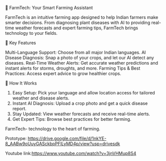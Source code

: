 🌾 FarmTech: Your Smart Farming Assistant

FarmTech is an intuitive farming app designed to help Indian farmers make smarter decisions. From diagnosing plant diseases with AI to providing real-time weather forecasts and expert farming tips, FarmTech brings technology to your fields.

🚀 Key Features

Multi-Language Support: Choose from all major Indian languages.
AI Disease Diagnosis: Snap a photo of your crops, and let our AI detect any diseases.
Real-Time Weather Alerts: Get accurate weather predictions and instant alerts for storms, droughts, and more.
Farming Tips & Best Practices: Access expert advice to grow healthier crops.

📱 How It Works

1. Easy Setup: Pick your language and allow location access for tailored weather and disease alerts.
2. Instant AI Diagnosis: Upload a crop photo and get a quick disease report.
3. Stay Updated: View weather forecasts and receive real-time alerts.
4. Get Expert Tips: Browse best practices for better farming.


FarmTech- technology to the heart of farming.

Prototype: https://drive.google.com/file/d/1nkYE-8_AABw9oUuyGASckbpPFlLyMD4p/view?usp=drivesdk

Youtube link:https://www.youtube.com/watch?v=3jnVHMup8S4
